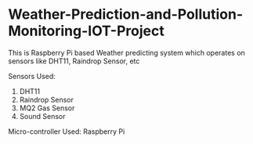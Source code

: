 # Weather-Prediction-and-Pollution-Monitoring-IOT-Project
This is Raspberry Pi based Weather predicting system which operates on sensors like DHT11, Raindrop Sensor, etc 

Sensors Used:
1. DHT11
2. Raindrop Sensor
3. MQ2 Gas Sensor
4. Sound Sensor

Micro-controller Used: Raspberry Pi
